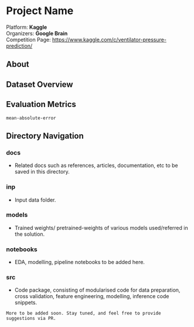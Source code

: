 # Project Name

Platform:  **Kaggle**  
Organizers:  **Google Brain**  
Competition Page: https://www.kaggle.com/c/ventilator-pressure-prediction/

## About

## Dataset Overview

## Evaluation Metrics
`mean-absolute-error`
## Directory Navigation
### docs

- Related docs such as references, articles, documentation, etc to be saved in this directory.

### inp

- Input data folder.

### models

- Trained weights/ pretrained-weights of various models used/referred in the solution.

### notebooks

- EDA, modelling, pipeline notebooks to be added here.

### src

- Code package, consisting of modularised code for data preparation, cross validation, feature engineering, modelling, inference code snippets.

```
More to be added soon. Stay tuned, and feel free to provide suggestions via PR.
```